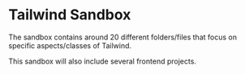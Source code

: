 # Tailwind Sandbox

The sandbox contains around 20 different folders/files that focus on specific aspects/classes of Tailwind.

This sandbox will also include several frontend projects.
